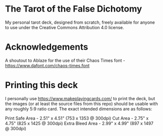 # The Tarot of the False Dichotomy

My personal tarot deck, designed from scratch, freely available for anyone to use under the Creative Commons Attribution 4.0 license.  

# Acknowledgements

A shoutout to Ablaze for the use of their Chaos Times font - https://www.dafont.com/chaos-times.font 

# Printing this deck

I personally use https://www.makeplayingcards.com/ to print the deck, but the images (or at least the source files from this repo) should be usable with any roughly 5:9 ratio card.  The exact intended dimensions are as follows:

Print Safe Area - 2.51" x 4.51" (753 x 1353 @ 300dpi)
Cut Area - 2.75" x 4.75" (825 x 1425 @ 300dpi)
Extra Bleed Area - 2.99" x 4.99" (897 x 1497 @ 300dpi)
